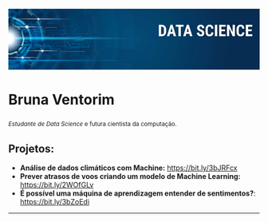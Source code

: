 

<p align="center">
  <img src="https://github.com/brunavent/template_temp/blob/master/banner.png">
</p>

# Bruna Ventorim
<sub>*Estudante de Data Science* e futura cientista da computação.</sub>

## Projetos:

* **Análise de dados climáticos com Machine:** https://bit.ly/3bJRFcx
* **Prever atrasos de voos criando um modelo de Machine Learning:** https://bit.ly/2WOfGLv
* **É possível uma máquina de aprendizagem entender de sentimentos?**: https://bit.ly/3bZoEdi
---





